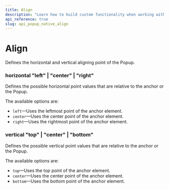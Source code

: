 ```yaml
---
title: Align
description: "Learn how to build custom functionality when working with the Vue Popup by Kendo UI with the help of the Align."
api_reference: true
slug: api_popup_native_align
---
```


# Align
Defines the horizontal and vertical aligning point of the Popup.

### horizontal <span class='code'>"left" | "center" | "right"</span>
Defines the possible horizontal point values that are relative to the anchor or the Popup.

The available options are:
- `left`&mdash;Uses the leftmost point of the anchor element.
- `center`&mdash;Uses the center point of the anchor element.
- `right`&mdash;Uses the rightmost point of the anchor element.


### vertical <span class='code'>"top" | "center" | "bottom"</span>
Defines the possible vertical point values that are relative to the anchor or the Popup.

The available options are:
- `top`&mdash;Uses the top point of the anchor element.
- `center`&mdash;Uses the center point of the anchor element.
- `bottom`&mdash;Uses the bottom point of the anchor element.



